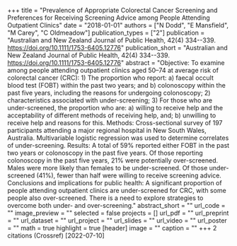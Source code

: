 +++
title = "Prevalence of Appropriate Colorectal Cancer Screening and Preferences for Receiving Screening Advice among People Attending Outpatient Clinics"
date = "2018-01-01"
authors = ["N Dodd", "E Mansfield", "M Carey", "C Oldmeadow"]
publication_types = ["2"]
publication = "Australian and New Zealand Journal of Public Health, 42(4) 334--339. https://doi.org/10.1111/1753-6405.12776"
publication_short = "Australian and New Zealand Journal of Public Health, 42(4) 334--339. https://doi.org/10.1111/1753-6405.12776"
abstract = "Objective: To examine among people attending outpatient clinics aged 50–74 at average risk of colorectal cancer (CRC): 1) The proportion who report: a) faecal occult blood test (FOBT) within the past two years; and b) colonoscopy within the past five years, including the reasons for undergoing colonoscopy; 2) characteristics associated with under-screening; 3) For those who are under-screened, the proportion who are: a) willing to receive help and the acceptability of different methods of receiving help, and; b) unwilling to receive help and reasons for this. Methods: Cross-sectional survey of 197 participants attending a major regional hospital in New South Wales, Australia. Multivariable logistic regression was used to determine correlates of under-screening. Results: A total of 59% reported either FOBT in the past two years or colonoscopy in the past five years. Of those reporting colonoscopy in the past five years, 21% were potentially over-screened. Males were more likely than females to be under-screened. Of those under-screened (41%), fewer than half were willing to receive screening advice. Conclusions and implications for public health: A significant proportion of people attending outpatient clinics are under-screened for CRC, with some people also over-screened. There is a need to explore strategies to overcome both under- and over-screening."
abstract_short = ""
url_code = ""
image_preview = ""
selected = false
projects = []
url_pdf = ""
url_preprint = ""
url_dataset = ""
url_project = ""
url_slides = ""
url_video = ""
url_poster = ""
math = true
highlight = true
[header]
image = ""
caption = ""
+++
2 citations (Crossref) [2022-07-10]
